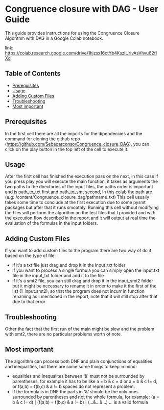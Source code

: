 # Congruence closure with DAG - User Guide

This guide provides instructions for using the Congruence Closure Algorithm with DAG in a Google Colab notebook.

link: https://colab.research.google.com/drive/1hjzsx16ctYb4KszlUrivAsVhvu62flXd

## Table of Contents
- [Prerequisites](#prerequisites)
- [Usage](#usage)
- [Adding Custom Files](#adding-custom-files)
- [Troubleshooting](#troubleshooting)
- [Most important](#most-important)
## Prerequisites
In the first cell there are all the imports for the dipendencies and the command for cloning the github repo (https://github.com/Sebadarconso/Congruence_closure_DAG), you can click on the play button in the top left of the cell to execute it.

## Usage
After the first cell has finished the execution pass on the next, in this case if you press play you will execute the main function, it takes as arguments the two paths to the directories of the input files, the paths order is important and is path_to_txt first and path_to_smt second, in this colab the path are (e.g: /content/Congruence_closure_dag/pathname_txt)
This cell usually takes some time to conclude at the first execution due to some pysmt packages but after that it runs smoothly. Running this cell without modifying the files will perform the algorithm on the test files that I provided and with the execution flow described in the report and it will output at real time the evaluation of the formulas in the input folders.

## Adding Custom Files
If you want to add custom files to the program there are two way of do it based on the type of file:
- if it's a txt file just drag and drop it in the input_txt folder
- if you want to process a single formula you can simply open the input.txt file in the input_txt folder and add it to the file
- if it's a smt2 file, you can still drag and drop it in the input_smt2 folder but it might be necessary to rename it in order to make it the first of the list (1_input.smt2), so that the program does not incurr in function renaming as I mentioned in the report, note that it will still stop after that due to that error

## Troubleshooting
Other the fact that the first run of the main might be slow and the problem with smt2, there are no particular problems worth of note.

## Most important
The algorithm can process both DNF and plain conjunctions of equalities and inequalities, but there are some some things to keep in mind:

- equalities and inequalites between '&' must not be surrounded by parentheses, for example it has to be like a = b & c = d or a = b & c != d, or 
f(a,b) = f(b,c) & a != b spaces do not represent a problem.
- if the formula is in DNF the parts in '&' should be the only ones surrounded by parentheses and not the whole formula, for example: (a = b & c != d) | (f(a,b) = f(b,c) & a != b) | (...&...&...) ... is a valid formula